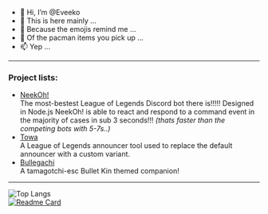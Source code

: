 - 👋 Hi, I’m @Eveeko
- 👀 This is here mainly ...
- 🌱 Because the emojis remind me ...
- 💞️ Of the pacman items you pick up ...
- 📫 Yep ...
---
### Project lists:
- [NeekOh!](https://neekoh.me/)  
The most-bestest League of Legends Discord bot there is!!!!!
Designed in Node.js NeekOh! is able to react and respond to a command event in the majority of cases in sub 3 seconds!!!
*(thats faster than the competing bots with 5-7s..)*
- [Towa](https://github.com/Eveeko/Towa)  
A League of Legends announcer tool used to replace the default announcer with a custom variant.
- [Bullegachi](https://github.com/Eveeko/bullegachi)  
A tamagotchi-esc Bullet Kin themed companion!
---
![Top Langs](https://github-readme-stats.vercel.app/api/top-langs/?username=Eveeko&layout=compact&theme=monokai)  
[![Readme Card](https://github-readme-stats.vercel.app/api/pin/?username=Eveeko&repo=Towa&theme=monokai)](https://github.com/Eveeko/Towa)
